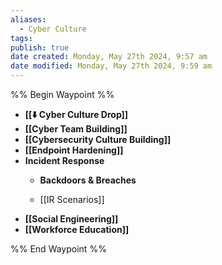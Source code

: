 ```yaml
---
aliases:
  - Cyber Culture
tags: 
publish: true
date created: Monday, May 27th 2024, 9:57 am
date modified: Monday, May 27th 2024, 9:59 am
---
```

%% Begin Waypoint %%
- **[[⬇️ Cyber Culture Drop]]**
- **[[Cyber Team Building]]**
- **[[Cybersecurity Culture Building]]**
- **[[Endpoint Hardening]]**
- **Incident Response**
	- **Backdoors & Breaches**

	- [[IR Scenarios]]
- **[[Social Engineering]]**
- **[[Workforce Education]]**

%% End Waypoint %%
